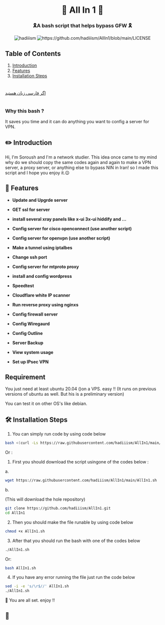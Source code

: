 <h1 align="center"> 🚀 All In 1 🚀 </h1>
<h3 align="center"> 🎗️A bash script that helps bypass GFW 🎗️</h3>

<p align="center"> <img src="https://komarev.com/ghpvc/?username=hadiiism&label=Profile%20views&color=0e75b6&style=flat" alt="hadiiism" />
<img src="https://img.shields.io/github/license/hadiiism/AllIn1?style=flat-square" alt="https://github.com/hadiiism/AllIn1/blob/main/LICENSE" /> </p>

## Table of Contents


1. [Introduction](#%EF%B8%8F-introduction)
2. [Features](#-features)
3. [Installation Steps](#%EF%B8%8F-installation-steps)


#
[اگر فارسی زبان هستید](https://github.com/hadiiism/Astro/blob/main/readme-fa.md)

#
 

### Why this bash ?
It saves you time and it can do anything you want to config a server for VPN.


## ✏️ Introduction
Hi, I'm Soroush and I'm a network studier. This idea once came to my mind why do we should copy the same codes again and again to make a VPN server, a proxy server, or anything else to bypass NIN in Iran! so I made this script and I hope you enjoy it.😉



## 🧐 Features
- **Update and Upgrde server**

- **GET ssl for server**

- **install several xray panels like x-ui 3x-ui hiddify and ...**

- **Config server for cisco openconnect (use another script)**

- **Config server for openvpn (use another script)**

- **Make a tunnel using iptalbes**

- **Change ssh port**

- **Config server for mtproto proxy**

- **install and config wordpress**

- **Speedtest**

- **Cloudflare white IP scanner**

- **Run reverse proxy using nginxs**

- **Config firewall server**

- **Config Wiregaurd**

- **Config Outline**

- **Server Backup**

- **View system usage**

- **Set up IPsec VPN**
## Requirement
You just need at least ubuntu 20.04 ()on a VPS. easy !! (It runs on previous versions of ubuntu as well. But his is a preliminary version)

You can test it on other OS's like debian. 


## 🛠️ Installation Steps

1. You can simply run code by using code below 

```bash
bash <(curl -Ls https://raw.githubusercontent.com/hadiiism/AllIn1/main/AllIn1.sh)
```
Or :

1. First you should download the script usingone of the codes below :

a.
```bash
wget https://raw.githubusercontent.com/hadiiism/AllIn1/main/AllIn1.sh

```
 b.

(This will download the hole repository) 
```bash
git clone https://github.com/hadiiism/AllIn1.git
cd AllIn1
```
2. Then you should make the file runable by using code below

```bash
chmod +x AllIn1.sh
```
3. After that you should run the bash with one of the codes below

```bash 
./AllIn1.sh
```
Or: 

```bash 
bash AllIn1.sh
```
4. If you have any error running the file just run the code below
 
```bash 
sed -i -e 's/\r$//' AllIn1.sh
./AllIn1.sh
```

🌟 You are all set. enjoy !!

## 🙏



